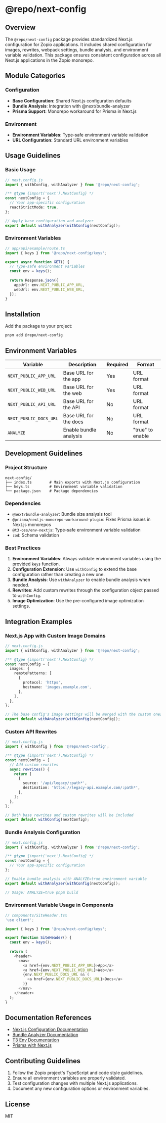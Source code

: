 # @repo/next-config

## Overview

The `@repo/next-config` package provides standardized Next.js configuration for Zopio applications. It includes shared configuration for images, rewrites, webpack settings, bundle analysis, and environment variable validation. This package ensures consistent configuration across all Next.js applications in the Zopio monorepo.

## Module Categories

### Configuration

- **Base Configuration**: Shared Next.js configuration defaults
- **Bundle Analysis**: Integration with @next/bundle-analyzer
- **Prisma Support**: Monorepo workaround for Prisma in Next.js

### Environment

- **Environment Variables**: Type-safe environment variable validation
- **URL Configuration**: Standard URL environment variables

## Usage Guidelines

### Basic Usage

```typescript
// next.config.js
import { withConfig, withAnalyzer } from '@repo/next-config';

/** @type {import('next').NextConfig} */
const nextConfig = {
  // Your app-specific configuration
  reactStrictMode: true,
};

// Apply base configuration and analyzer
export default withAnalyzer(withConfig(nextConfig));
```

### Environment Variables

```typescript
// app/api/example/route.ts
import { keys } from '@repo/next-config/keys';

export async function GET() {
  // Type-safe environment variables
  const env = keys();
  
  return Response.json({
    appUrl: env.NEXT_PUBLIC_APP_URL,
    webUrl: env.NEXT_PUBLIC_WEB_URL,
  });
}
```

## Installation

Add the package to your project:

```bash
pnpm add @repo/next-config
```

## Environment Variables

| Variable | Description | Required | Format |
|----------|-------------|----------|--------|
| `NEXT_PUBLIC_APP_URL` | Base URL for the app | Yes | URL format |
| `NEXT_PUBLIC_WEB_URL` | Base URL for the web | Yes | URL format |
| `NEXT_PUBLIC_API_URL` | Base URL for the API | No | URL format |
| `NEXT_PUBLIC_DOCS_URL` | Base URL for the docs | No | URL format |
| `ANALYZE` | Enable bundle analysis | No | "true" to enable |

## Development Guidelines

### Project Structure

```plaintext
next-config/
├── index.ts        # Main exports with Next.js configuration
├── keys.ts         # Environment variable validation
└── package.json    # Package dependencies
```

### Dependencies

- `@next/bundle-analyzer`: Bundle size analysis tool
- `@prisma/nextjs-monorepo-workaround-plugin`: Fixes Prisma issues in Next.js monorepos
- `@t3-oss/env-nextjs`: Type-safe environment variable validation
- `zod`: Schema validation

### Best Practices

1. **Environment Variables**: Always validate environment variables using the provided `keys` function.
2. **Configuration Extension**: Use `withConfig` to extend the base configuration rather than creating a new one.
3. **Bundle Analysis**: Use `withAnalyzer` to enable bundle analysis when needed.
4. **Rewrites**: Add custom rewrites through the configuration object passed to `withConfig`.
5. **Image Optimization**: Use the pre-configured image optimization settings.

## Integration Examples

### Next.js App with Custom Image Domains

```typescript
// next.config.js
import { withConfig, withAnalyzer } from '@repo/next-config';

/** @type {import('next').NextConfig} */
const nextConfig = {
  images: {
    remotePatterns: [
      {
        protocol: 'https',
        hostname: 'images.example.com',
      },
    ],
  },
};

// The base config's image settings will be merged with the custom ones
export default withAnalyzer(withConfig(nextConfig));
```

### Custom API Rewrites

```typescript
// next.config.js
import { withConfig } from '@repo/next-config';

/** @type {import('next').NextConfig} */
const nextConfig = {
  // Add custom rewrites
  async rewrites() {
    return [
      {
        source: '/api/legacy/:path*',
        destination: 'https://legacy-api.example.com/:path*',
      },
    ];
  },
};

// Both base rewrites and custom rewrites will be included
export default withConfig(nextConfig);
```

### Bundle Analysis Configuration

```typescript
// next.config.js
import { withConfig, withAnalyzer } from '@repo/next-config';

/** @type {import('next').NextConfig} */
const nextConfig = {
  // Your app-specific configuration
};

// Enable bundle analysis with ANALYZE=true environment variable
export default withAnalyzer(withConfig(nextConfig));

// Usage: ANALYZE=true pnpm build
```

### Environment Variable Usage in Components

```typescript
// components/SiteHeader.tsx
'use client';

import { keys } from '@repo/next-config/keys';

export function SiteHeader() {
  const env = keys();
  
  return (
    <header>
      <nav>
        <a href={env.NEXT_PUBLIC_APP_URL}>App</a>
        <a href={env.NEXT_PUBLIC_WEB_URL}>Web</a>
        {env.NEXT_PUBLIC_DOCS_URL && (
          <a href={env.NEXT_PUBLIC_DOCS_URL}>Docs</a>
        )}
      </nav>
    </header>
  );
}
```

## Documentation References

- [Next.js Configuration Documentation](https://nextjs.org/docs/app/api-reference/next-config-js)
- [Bundle Analyzer Documentation](https://www.npmjs.com/package/@next/bundle-analyzer)
- [T3 Env Documentation](https://env.t3.gg/docs/nextjs)
- [Prisma with Next.js](https://www.prisma.io/docs/orm/more/help-and-troubleshooting/help-articles/nextjs-prisma-client-monorepo)

## Contributing Guidelines

1. Follow the Zopio project's TypeScript and code style guidelines.
2. Ensure all environment variables are properly validated.
3. Test configuration changes with multiple Next.js applications.
4. Document any new configuration options or environment variables.

## License

MIT

